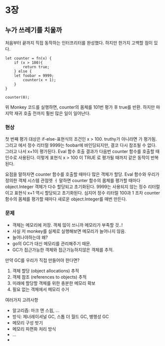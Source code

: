 # 3장

## 누가 쓰레기를 치울까

처음부터 끝까지 직접 동작하는 인터프리터를 완성했다. 하지만 한가지 고백할 점이 있다.

```
let counter = fn(x) {
	if (x > 100){
		return true;
	} else {
	let foobar = 9999;
	    counter(x + 1);
	}
}

counter(0);
```
위 Monkey 코드를 실행하면, counter의 몸체를 101번 평가 후 true를 반환. 하지만 마지막 재귀 호출 전까지 훨씬 많은 일이 일어난다.

### 현상
첫 번째 평가 대상은 if-else-표현식의 조건인 x > 100. truthy가 아니라면 <alternative>가 평가됨. 그리고 <alternative> 에서 정수 리터럴 9999는 foobar에 바인딩되지만,
결코 다시 참조될 수 없다. 그러고 나서 x+1이 평가된다. Eval 함수 호출 결과가 다음번 counter 함수를 호출할 때 인수로 사용된다. 이렇게 표현식 x > 100 이 TRUE 로 평가될 때까지 같은 동작이 반복된다.

요점을 말하자면 counter 함수를 호출할 때마다 많은 객체가 할당. Eval 함수와 우리가 정의한 객체 시스템 관점엣 ㅓ 말하면 counter 함수의 몸체를 평가할 때마다 object.Integer 객체가 다수 할당되고 초기화된다. 9999는 사용되지 않는 정수 리터럴이고 표현식 x+1 역시 할당되고 초기화된다.
심지어 정수 리터럴 100과 1 조차 counter 함수의 몸체를 평가할 때마다 새로운 object.Integer를 매번 만든다.

### 문제
- 객체는 메모리에 저장. 객체 많이 쓰니까 메모리가 부족할 것..! 
- 사실 저 monkey를 실제로 실행해보면 메모리가 늘어나지 않음.
- 늘어나야하는데 왜?
- go의 GC가 대신 메모리를 관리해주기 때문.
- GC가 접근가능한 객체와 접근가능하지않은 객체를 추적. 

만약 GC를 우리가 직접 만들어야 한다면?
1. 객체 할당 (object allocations) 추적
2. 객체 참조 (references to objects) 추적
3. 미래에 할당할 객체를 위한 충분한 메모리 확보
4. 필요 없는 객체에서 메모리 수거

여러가지 고려사항
- 알고리즘: 마크 앤 스윕, ...
- 방식: 제너레이셔널 GC, 스톱 더 월드 GC, 뱅행성 GC
- 메모리 구성 밧기
- 메모리 파편화 처리 방식
- ...
- 